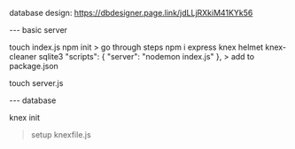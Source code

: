 database design:
https://dbdesigner.page.link/jdLLjRXkiM41KYk56

--- basic server

touch index.js
npm init > go through steps
npm i express knex helmet knex-cleaner sqlite3
"scripts": {
    "server": "nodemon index.js"
}, 
    > add to package.json

touch server.js


--- database

knex init
> setup knexfile.js
